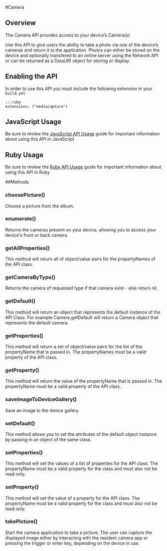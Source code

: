 #Camera


## Overview
<p>The Camera API provides access to your device&rsquo;s Camera(s)</p>
<p>Use this API to give users the ability to take a photo via one of the device&rsquo;s cameras and return it to the application. Photos can either be stored on the device and optionally transfered to an online server using the Network API or can be returned as a DataURI object for storing or display.</p>

<h2>Enabling the API</h2>

<p>In order to use this API you must include the following extension in your <code>build.yml</code></p>

<pre><code>:::ruby
extensions: ["mediacapture"]
</code></pre>

<h2>JavaScript Usage</h2>

<p>Be sure to review the <a href="/guide/api_js">JavaScript API Usage</a> guide for important information about using this API in JavaScript</p>

<h2>Ruby Usage</h2>

<p>Be sure to review the <a href="/guide/api_ruby">Ruby API Usage</a> guide for important information about using this API in Ruby</p>



##Methods



### choosePicture()
Choose a picture from the album.

### enumerate()
Returns the cameras present on your device, allowing you to access your device's front or back camera.

### getAllProperties()
This method will return all of object/value pairs for the propertyNames of the API class.

### getCameraByType()
Returns the camera of requested type if that camera exist - else return nil.

### getDefault()
This method will return an object that represents the default instance of the API Class. For example Camera.getDefault will return a Camera object that represents the default camera.

### getProperties()
This method will return a set of object/value pairs for the list of the propertyName that is passed in. The propertyNames must be a valid property of the API class.

### getProperty()
This method will return the value of the propertyName that is passed in. The propertyName must be a valid property of the API class.

### saveImageToDeviceGallery()
Save an image to the device gallery.

### setDefault()
This method allows you to set the attributes of the default object instance by passing in an object of the same class.

### setProperties()
This method will set the values of a list of properties for the API class. The propertyName must be a valid property for the class and must also not be read only.

### setProperty()
This method will set the value of a property for the API class. The propertyName must be a valid property for the class and must also not be read only.

### takePicture()
Start the camera application to take a picture. The user can capture the displayed image either by interacting with the resident camera app or pressing the trigger or enter key, depending on the device in use.